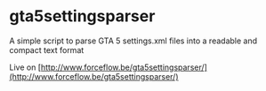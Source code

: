 # gta5settingsparser
A simple script to parse GTA 5 settings.xml files into a readable and compact text format

Live on [http://www.forceflow.be/gta5settingsparser/](http://www.forceflow.be/gta5settingsparser/)
